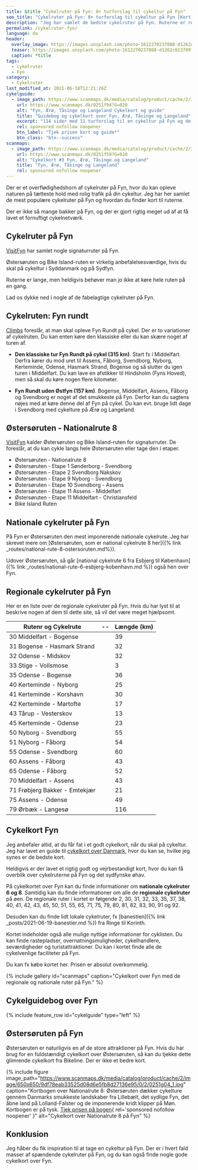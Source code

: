 ```yaml
---
title: &title "Cykelruter på Fyn: 8+ turforslag til cykeltur på Fyn"
seo_title: "Cykelruter på Fyn: 8+ turforslag til cykeltur på Fyn [Kort]"
description: "Jeg har samlet de bedste cykelruter på Fyn. Ruterne er relativt flade med begrænset trafik. Find ruterne her og find kort til ruterne."
permalink: /cykelruter-fyn/
language: da
header:
  overlay_image: https://images.unsplash.com/photo-1612270237088-d1262c013709?ixid=MnwxMjA3fDB8MHxwaG90by1wYWdlfHx8fGVufDB8fHx8&ixlib=rb-1.2.1&auto=format&fit=crop&w=1920&q=80
  teaser: https://images.unsplash.com/photo-1612270237088-d1262c013709?ixid=MnwxMjA3fDB8MHxwaG90by1wYWdlfHx8fGVufDB8fHx8&ixlib=rb-1.2.1&auto=format&fit=crop&w=400&q=80
  caption: *title
tags:
  - cykelruter
  - Fyn
category:
  - Cykelruter
last_modified_at: 2021-06-18T12:21:26Z
cykelguide:
  - image_path: https://www.scanmaps.dk/media/catalog/product/cache/2/image/650x650/9df78eab33525d08d6e5fb8d27136e95/0/2/0251f94.jpg
    url: https://www.scanmaps.dk/0251f94?G=020
    alt: "Fyn, Ærø, Tåsinge og Langeland Cykelkort og guide"
    title: "Guidebog og cykelkort over Fyn, Ærø, Tåsinge og Langeland"
    excerpt: "114 sider med 11 turforslag til en cykeltur på Fyn og de sydfynske øer. Forslagene til cykelturene kan bruges som dagsture eller du kan bruge dem til en cykelferie på Fyn."
    rel: sponsored nofollow noopener
    btn_label: "Tjek prisen kort og guide*"
    btn_class: "btn--success"
scanmaps:
  - image_path: https://www.scanmaps.dk/media/catalog/product/cache/2/image/650x650/9df78eab33525d08d6e5fb8d27136e95/c/y/cykelkort_forside_v2_fyn_small.jpg
    url: https://www.scanmaps.dk/0251f59?G=020
    alt: "Cykelkort #3 Fyn, Ærø, Tåsinge og Langeland"
    title: "Fyn, Ærø, Tåsinge og Langeland"
    rel: sponsored nofollow noopener
---
```


Der er et overflødighedshorn af cykelruter på Fyn, hvor du kan opleve naturen på tætteste hold med rolig trafik på din cykeltur. Jeg har her samlet de mest populære cykelruter på Fyn og hvordan du finder kort til ruterne.

Der er ikke så mange bakker på Fyn, og der er gjort rigtig meget ud af at få lavet et fornuftigt cykelnetværk.

## Cykelruter på Fyn

[VisitFyn](https://www.visitfyn.dk/fyn/cykelferie/fynske-cykelruter) har samlet nogle signaturruter på Fyn.

Østersøruten og Bike Island-ruten er virkelig anbefalelsesværdige, hvis du skal på cykeltur i Syddanmark og på Sydfyn.

Ruterne er lange, men heldigvis behøver man jo ikke at køre hele ruten på en gang.

Lad os dykke ned i nogle af de fabelagtige cykelruter på Fyn.
 
## Cykelruten: Fyn rundt

[Climbs](http://www.climbs.dk/officielle_cykelruter_fyn.htm) foreslår, at man skal opleve Fyn Rundt på cykel.
Der er to variationer af cykelruten. Du kan enten køre den klassiske eller du kan skære noget af turen af.

- **Den klassiske tur Fyn Rundt på cykel (315 km)**. Start fx i Middelfart. Derfra kører du mod uret til Assens, Fåborg, Svendborg, Nyborg, Kerteminde, Odense, Hasmark Strand, Bogense og så slutter du igen turen i Middelfart. Du kan lave en afstikker til Hindsholm (Fyns Hoved), men så skal du køre nogen flere kilometer.

- **Fyn Rundt uden Østfyn (157 km)**. Bogense, Middelfart, Assens, Fåborg og Svendborg er noget af det smukkeste på Fyn. Derfor kan du sagtens nøjes med at køre denne del af Fyn på cykel. Du kan evt. bruge lidt dage i Svendborg med cykelture på Ærø og Langeland.

## Østersøruten - Nationalrute 8

[VisitFyn](https://www.visitfyn.dk/fyn/cykelferie/fynske-cykelruter) kalder Østersøruten og Bike Island-ruten for signaturruter. De foreslår, at du kan cykle langs hele Østersøruten eller tage den i etaper.

- Østersøruten - Nationalrute 8
- Østersøruten - Etape 1 Sønderborg - Svendborg
- Østersøruten - Etape 2 Svendborg Nakskov
- Østersøruten - Etape 9 Nyborg - Svendborg
- Østersøruten - Etape 10 Svendborg - Assens
- Østersøruten - Etape 11 Assens - Middelfart
- Østersøruten - Etape 11 Middelfart - Christiansfeld
- Bike Island Ruten

## Nationale cykelruter på Fyn

På Fyn er Østersøruten den mest imponerende nationale cykelrute. Jeg har skrevet mere om [Østersøruten, som er national cykelrute 8 her]({% link _routes/national-rute-8-ostersoruten.md%}).

Udover Østersøruten, så går [national cykelrute 6 fra Esbjerg til København]({% link _routes/national-rute-6-esbjerg-kobenhavn.md %}) også hen over Fyn.

## Regionale cykelruter på Fyn

Her er en liste over de regionale cykelruter på Fyn. Hvis du har lyst til at beskrive nogen af dem til dette site, så vil det være meget hjælpsomt.

|Rutenr og Cykelrute |--| Længde (km) |
|-------------------------------|--|-----|
| 30 Middelfart - Bogense       |  | 39  |
| 31 Bogense - Hasmark Strand   |  | 32  |
| 32 Odense - Midskov           |  | 32  |
| 33 Stige - Vollsmose          |  | 3   |
| 35 Odense - Bogense           |  | 36  |
| 40 Kerteminde - Nyborg        |  | 25  |
| 41 Kerteminde - Korshavn      |  | 30  |
| 42 Kerteminde - Martofte      |  | 17  |
| 43 Tårup - Vesterskov         |  | 13  |
| 45 Kerteminde - Odense        |  | 23  |
| 50 Nyborg - Svendborg         |  | 55  |
| 51 Nyborg - Fåborg            |  | 54  |
| 55 Odense - Svendborg         |  | 60  |
| 60 Assens - Fåborg            |  | 43  |
| 65 Odense - Fåborg            |  | 52  |
| 70 Middelfart - Assens        |  | 43  |
| 71 Frøbjerg Bakker - Emtekjær |  | 21  |
| 75 Assens - Odense            |  | 49  |
| 79 Ørbæk - Langesø            |  | 116 |

## Cykelkort Fyn

Jeg anbefaler altid, at du får fat i et godt cykelkort, når du skal på cykeltur. Jeg har lavet en guide til [cykelkort over Danmark](/cykelkort/), hvor du kan se, hvilke jeg synes er de bedste kort.

Heldigvis er der lavet et rigtig godt og vejrbestandigt kort, hvor du kan få overblik over cykelruterne på Fyn og det sydfynske øhav.

På cykelkortet over Fyn kan du finde informationer om **nationale cykelruter 6 og 8**. Samtidig kan du finde informationer om alle de **regionale cykelruter** på øen. De regionale ruter i kortet er følgende 2, 30, 31, 32, 33, 35, 37, 38, 40, 41, 42, 43, 45, 50, 51, 55, 65, 71, 75, 79, 80, 81, 82, 83, 90, 91 og 92.

Desuden kan du finde lidt lokale cykelruter, fx [banestien]({% link _posts/2021-06-19-banestier.md %}) fra Ringe til Korinth.

Kortet indeholder også alle mulige nyttige informationer for cyklisten. Du kan finde rastepladser, overnatningsmuligheder, cykelhandlere, seværdigheder og turistattraktioner. Du kan i kortet finde alle de cykelvenlige faciliteter på Fyn.

Du kan fx købe kortet her. Prisen er absolut overkommelig.

{% include gallery id="scanmaps" caption="Cykelkort over Fyn med de regionale og nationale ruter på Fyn." %}

## Cykelguidebog over Fyn

{% include feature_row id="cykelguide" type="left" %}

## Østersøruten på Fyn

Østersøruten er naturligvis en af de store attraktioner på Fyn. Hvis du har brug for en fuldstændigt cykelkort over Østersøruten, så kan du tjekke dette glimrende cykelkort fra Bikeline. Der er ikke et bedre kort.

{% include figure image_path="https://www.scanmaps.dk/media/catalog/product/cache/2/image/650x650/9df78eab33525d08d6e5fb8d27136e95/0/2/0251g04_1.jpg" caption="Kortbogen over Nationalrute 8: Østersøruten dækker cykelture gennem Danmarks smukkeste landskaber fra Lillebælt, det sydlige Fyn, det åbne land på Lolland-Falster og de imponerende kridt klipper på Møn. Kortbogen er på tysk. [Tjek prisen på bogen](https://www.scanmaps.dk/0251g04?G=020){ rel='sponsored nofollow noopener' }" alt="Cykelkort over Nationalrute 8 på Fyn" %}

## Konklusion

Jeg håber du fik inspiration til at tage en cykeltur på Fyn. Der er i hvert fald masser af spændende cykelruter på Fyn, og du kan også finde nogle gode cykelkort over Fyn.
